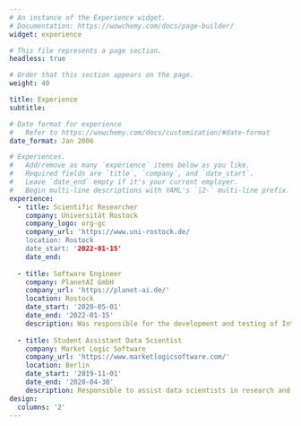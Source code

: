 ```yaml
---
# An instance of the Experience widget.
# Documentation: https://wowchemy.com/docs/page-builder/
widget: experience

# This file represents a page section.
headless: true

# Order that this section appears on the page.
weight: 40

title: Experience
subtitle:

# Date format for experience
#   Refer to https://wowchemy.com/docs/customization/#date-format
date_format: Jan 2006

# Experiences.
#   Add/remove as many `experience` items below as you like.
#   Required fields are `title`, `company`, and `date_start`.
#   Leave `date_end` empty if it's your current employer.
#   Begin multi-line descriptions with YAML's `|2-` multi-line prefix.
experience:
  - title: Scientific Researcher
    company: Universität Rostock
    company_logo: org-gc
    company_url: 'https://www.uni-rostock.de/
    location: Rostock
    date_start: '2022-01-15'
    date_end:
        
  - title: Software Engineer
    company: PlanetAI GmbH
    company_url: 'https://planet-ai.de/'
    location: Rostock
    date_start: '2020-05-01'
    date_end: '2022-01-15'
    description: Was responsible for the development and testing of Intelligent Document Analysis software and later on integrated into the DevOps team where was                  involved in building CI/CD pipelines which made the software delivery process much smoother.
    
  - title: Student Assistant Data Scientist
    company: Market Logic Software
    company_url: 'https://www.marketlogicsoftware.com/'
    location: Berlin
    date_start: '2019-11-01'
    date_end: '2020-04-30'
    description: Responsible to assist data scientists in research and development of NLP tools which were used by businesses to get an insight into their Natural                  language data, extract relevant information and store it in the most efficient way to be able to use the knowledge in running an insight-driven                    business.
design:
  columns: '2'
---
```

